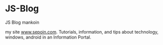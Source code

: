 # JS-Blog
JS Blog mankoin

my site <a href="https://www.sepoin.com/" rel="nofollow">www.sepoin.com</a>.
Tutorials, information, and tips about technology, windows, android in an Information Portal.
